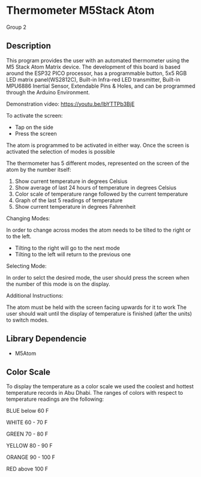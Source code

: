 # Thermometer M5Stack Atom
Group 2

## Description

This program provides the user with an automated thermometer using the  M5 Stack Atom Matrix device. The development of this board is based around the ESP32 PICO processor, has a programmable button, 5x5 RGB LED matrix panel(WS2812C), Built-in Infra-red LED transmitter, Built-in MPU6886 Inertial Sensor, Extendable Pins & Holes, and can be programmed through the Arduino Environment. 

Demonstration video: https://youtu.be/IbYTTPb3BjE

To activate the screen: 
- Tap on the side
- Press the screen

The atom is programmed to be activated in either way. Once the screen is activated the selection of modes is possible

The thermometer has 5 different modes, represented on the screen of the atom by the number itself:

1. Show current temperature in degrees Celsius
2. Show average of last 24 hours of temperature in degrees Celsius
3. Color scale of temperature range followed by the current temperature 
4. Graph of the last 5 readings of temperature
5. Show current temperature in degrees Fahrenheit


Changing Modes:

In order to change across modes the atom needs to be tilted to the right or to the left. 
- Tilting to the right will go to the next mode
- Tilting to the left will return to the previous one

Selecting Mode:

In order to selct the desired mode, the user should press the screen when the number of this mode is on the display. 


Additional Instructions:

The atom must be held with the screen facing upwards for it to work
The user should wait until the display of temperature is finished (after the units) to switch modes. 

## Library Dependencie

- M5Atom 

## Color Scale 

To display the temperature as a color scale we used the coolest and hottest temperature records in Abu Dhabi. The ranges of colors with respect to temperature readings are the following:

BLUE below 60 F 

WHITE 60 - 70 F 

GREEN 70 - 80 F

YELLOW 80 - 90 F

ORANGE 90 - 100 F

RED  above 100 F

